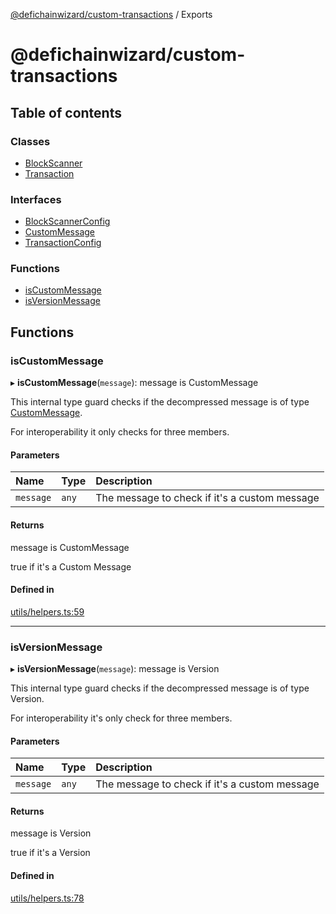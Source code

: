 [@defichainwizard/custom-transactions](README.md) / Exports

# @defichainwizard/custom-transactions

## Table of contents

### Classes

- [BlockScanner](classes/BlockScanner.md)
- [Transaction](classes/Transaction.md)

### Interfaces

- [BlockScannerConfig](interfaces/BlockScannerConfig.md)
- [CustomMessage](interfaces/CustomMessage.md)
- [TransactionConfig](interfaces/TransactionConfig.md)

### Functions

- [isCustomMessage](modules.md#iscustommessage)
- [isVersionMessage](modules.md#isversionmessage)

## Functions

### isCustomMessage

▸ **isCustomMessage**(`message`): message is CustomMessage

This internal type guard checks if the decompressed message is of type [CustomMessage](interfaces/CustomMessage.md).

For interoperability it only checks for three members.

#### Parameters

| Name | Type | Description |
| :------ | :------ | :------ |
| `message` | `any` | The message to check if it's a custom message |

#### Returns

message is CustomMessage

true if it's a Custom Message

#### Defined in

[utils/helpers.ts:59](https://github.com/DeFiChain-Wizard/custom-transcation-library/blob/4aaa3bc/src/utils/helpers.ts#L59)

___

### isVersionMessage

▸ **isVersionMessage**(`message`): message is Version

This internal type guard checks if the decompressed message is of type Version.

For interoperability it's only check for three members.

#### Parameters

| Name | Type | Description |
| :------ | :------ | :------ |
| `message` | `any` | The message to check if it's a custom message |

#### Returns

message is Version

true if it's a Version

#### Defined in

[utils/helpers.ts:78](https://github.com/DeFiChain-Wizard/custom-transcation-library/blob/4aaa3bc/src/utils/helpers.ts#L78)
